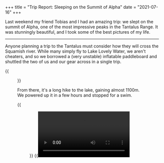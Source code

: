 +++
title = "Trip Report: Sleeping on the Summit of Alpha"
date = "2021-07-16"
+++

Last weekend my friend Tobias and I had an amazing trip: we slept on the summit of Alpha, one of the most impressive peaks in the Tantalus Range. It was stunningly beautiful, and I took some of the best pictures of my life.

- - - 

Anyone planning a trip to the Tantalus must consider how they will cross the Squamish river. While many simply fly to Lake Lovely Water, we aren't cheaters, and so we borrowed a (very unstable) inflatable paddleboard and shuttled the two of us and our gear across in a single trip.

{{<figure src="2021-07-10_09-49-56_IMG_20210710_094955.jpg" caption="Party in front of us crossing the Squamish River in a much more stable craft">}}

From there, it's a long hike to the lake, gaining almost 1100m. We powered up it in a few hours and stopped for a swim.

{{<figure src="2021-07-10_13-17-27_DSC02549_EDIT.jpg">}}
{{<video src="2021-07-10_20-28-11_C0009_EDIT">}}

After relaxing for way too long in the sun, we started the second half of the day: another 1200m of elevation gain to reach the summit. 

Once in the alpine, we were treated to incredible views.

{{<figure src="2021-07-10_15-53-16_DSC02591_EDIT.jpg" caption="Routefinding through alpine meadows. Omega (left) and Niobe (right) in the background.">}}

The climb soon became technical and we were glad to have brought our axes.

{{<figure src="2021-07-10_16-56-20_DSC02599_EDIT.jpg" caption="The summit ridge of Alpha in the background.">}}

I led the crux pitch in my approach shoes. It was harder than expected, and I regretted having ignored all my friends who told me to bring a #4. It was a bit scary, but I pulled through.

At this point, the light was beginning to fade and we basked in its beauty as we scrambled to the summit.

{{<figure src="2021-07-10_19-41-39_DSC02649_EDIT.jpg" caption="Tobias silhouetted against our shadow.">}}

The sunset was unreal. Tobias and I snapped hundreds of photos in an attempt to capture its light, but mostly we just sat and admired the view, content as can be.

{{<figure src="2021-07-10_20-17-55_DSC02697_EDIT.jpg" caption="">}}

{{<figure src="2021-07-10_20-21-29_DSC02706_EDIT.jpg" caption="">}}

{{<figure src="2021-07-10_20-21-51_DSC02709_EDIT.jpg" caption="">}}

{{<figure src="2021-07-10_20-29-19_DSC02739_EDIT.jpg" caption="">}}

{{<figure src="2021-07-10_20-49-05_DSC02748_EDIT.jpg" caption="">}}

{{<figure src="2021-07-10_20-57-24_DSC02782_EDIT.jpg" caption="">}}

{{<video src="2021-07-11_04-30-00_C0017_EDIT">}}

We each chose the flattest spot we could find to put our mattresses and laid down for a short night's sleep. It was remarkably uncomfortable, but I didn't care: I watched the stars, contemplated the drop beside me, and thought about life.

{{<figure src="2021-07-10_22-14-52_DSC02861.jpg" caption="My bivy spot.">}}

I woke up naturally at 04:50 and laid in my sleeping bag for an hour, happier than I've been in a long time.

{{<figure src="2021-07-11_04-54-39_IMG_20210711_045439.jpg" caption="Dawn">}}

{{<figure src="2021-07-11_05-35-39_DSC02875.jpg" caption="">}}

{{<figure src="2021-07-11_05-37-03_DSC02877.jpg" caption="">}}

Once the sun had fully risen, we packed our gear and scrambled down the south face back to the lake. There, we met a gang of polish hikers—one of whom Tobias knew—who fed us sausages.

{{<figure src="2021-07-11_08-14-27_DSC02892_EDIT.jpg" caption="">}}

{{<figure src="2021-07-11_09-26-07_DSC02895_EDIT.jpg" caption="Tobias filtering water at Russian Army camp.">}}

From there, we hiked back to the river at a blistering pace, retrieved our paddleboard, crossed the river, and drove home.

What an absolute heater of a trip.
